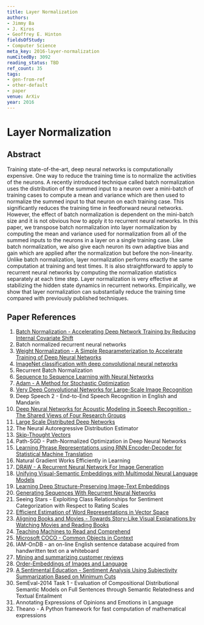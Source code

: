 ```yaml
---
title: Layer Normalization
authors:
- Jimmy Ba
- J. Kiros
- Geoffrey E. Hinton
fieldsOfStudy:
- Computer Science
meta_key: 2016-layer-normalization
numCitedBy: 3092
reading_status: TBD
ref_count: 35
tags:
- gen-from-ref
- other-default
- paper
venue: ArXiv
year: 2016
---
```


# Layer Normalization

## Abstract

Training state-of-the-art, deep neural networks is computationally expensive. One way to reduce the training time is to normalize the activities of the neurons. A recently introduced technique called batch normalization uses the distribution of the summed input to a neuron over a mini-batch of training cases to compute a mean and variance which are then used to normalize the summed input to that neuron on each training case. This significantly reduces the training time in feedforward neural networks. However, the effect of batch normalization is dependent on the mini-batch size and it is not obvious how to apply it to recurrent neural networks. In this paper, we transpose batch normalization into layer normalization by computing the mean and variance used for normalization from all of the summed inputs to the neurons in a layer on a single training case. Like batch normalization, we also give each neuron its own adaptive bias and gain which are applied after the normalization but before the non-linearity. Unlike batch normalization, layer normalization performs exactly the same computation at training and test times. It is also straightforward to apply to recurrent neural networks by computing the normalization statistics separately at each time step. Layer normalization is very effective at stabilizing the hidden state dynamics in recurrent networks. Empirically, we show that layer normalization can substantially reduce the training time compared with previously published techniques.

## Paper References

1. [Batch Normalization - Accelerating Deep Network Training by Reducing Internal Covariate Shift](2015-batch-normalization-accelerating-deep-network-training-by-reducing-internal-covariate-shift)
2. Batch normalized recurrent neural networks
3. [Weight Normalization - A Simple Reparameterization to Accelerate Training of Deep Neural Networks](2016-weight-normalization-a-simple-reparameterization-to-accelerate-training-of-deep-neural-networks)
4. [ImageNet classification with deep convolutional neural networks](2012-alexnet.md)
5. Recurrent Batch Normalization
6. [Sequence to Sequence Learning with Neural Networks](2014-sequence-to-sequence-learning-with-neural-networks)
7. [Adam - A Method for Stochastic Optimization](2015-adam-a-method-for-stochastic-optimization)
8. [Very Deep Convolutional Networks for Large-Scale Image Recognition](2015-very-deep-convolutional-networks-for-large-scale-image-recognition)
9. Deep Speech 2 - End-to-End Speech Recognition in English and Mandarin
10. [Deep Neural Networks for Acoustic Modeling in Speech Recognition - The Shared Views of Four Research Groups](2012-deep-neural-networks-for-acoustic-modeling-in-speech-recognition-the-shared-views-of-four-research-groups)
11. [Large Scale Distributed Deep Networks](2012-large-scale-distributed-deep-networks)
12. The Neural Autoregressive Distribution Estimator
13. [Skip-Thought Vectors](2015-skip-thought-vectors)
14. Path-SGD - Path-Normalized Optimization in Deep Neural Networks
15. [Learning Phrase Representations using RNN Encoder-Decoder for Statistical Machine Translation](2014-learning-phrase-representations-using-rnn-encoder-decoder-for-statistical-machine-translation)
16. Natural Gradient Works Efficiently in Learning
17. [DRAW - A Recurrent Neural Network For Image Generation](2015-draw-a-recurrent-neural-network-for-image-generation)
18. [Unifying Visual-Semantic Embeddings with Multimodal Neural Language Models](2014-unifying-visual-semantic-embeddings-with-multimodal-neural-language-models)
19. [Learning Deep Structure-Preserving Image-Text Embeddings](2016-learning-deep-structure-preserving-image-text-embeddings)
20. [Generating Sequences With Recurrent Neural Networks](2013-generating-sequences-with-recurrent-neural-networks)
21. Seeing Stars - Exploiting Class Relationships for Sentiment Categorization with Respect to Rating Scales
22. [Efficient Estimation of Word Representations in Vector Space](2013-efficient-estimation-of-word-representations-in-vector-space)
23. [Aligning Books and Movies - Towards Story-Like Visual Explanations by Watching Movies and Reading Books](2015-aligning-books-and-movies-towards-story-like-visual-explanations-by-watching-movies-and-reading-books)
24. [Teaching Machines to Read and Comprehend](2015-teaching-machines-to-read-and-comprehend)
25. [Microsoft COCO - Common Objects in Context](2014-microsoft-coco-common-objects-in-context)
26. IAM-OnDB - an on-line English sentence database acquired from handwritten text on a whiteboard
27. [Mining and summarizing customer reviews](2004-mining-and-summarizing-customer-reviews)
28. [Order-Embeddings of Images and Language](2016-order-embeddings-of-images-and-language)
29. [A Sentimental Education - Sentiment Analysis Using Subjectivity Summarization Based on Minimum Cuts](2004-a-sentimental-education-sentiment-analysis-using-subjectivity-summarization-based-on-minimum-cuts)
30. SemEval-2014 Task 1 - Evaluation of Compositional Distributional Semantic Models on Full Sentences through Semantic Relatedness and Textual Entailment
31. Annotating Expressions of Opinions and Emotions in Language
32. Theano - A Python framework for fast computation of mathematical expressions
